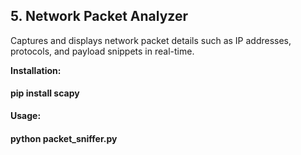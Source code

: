 ## 5. Network Packet Analyzer

Captures and displays network packet details such as IP addresses, protocols, and payload snippets in real-time.

**Installation:**

#### pip install scapy

**Usage:**
#### python packet_sniffer.py
